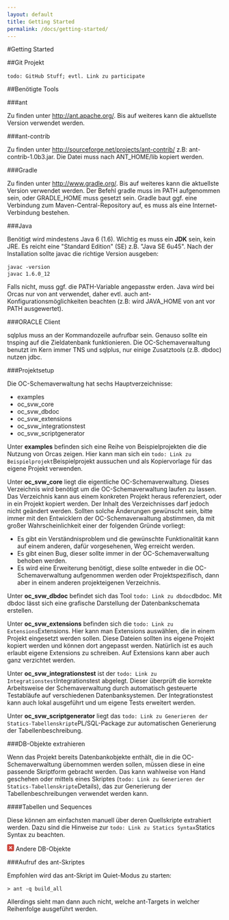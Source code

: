 ```yaml
---
layout: default
title: Getting Started
permalink: /docs/getting-started/
---
```


#Getting Started

##Git Projekt

`todo: GitHub Stuff; evtl. Link zu participate`

##Benötigte Tools

###ant

Zu finden unter http://ant.apache.org/. Bis auf weiteres kann die aktuellste Version verwendet werden.

###ant-contrib

Zu finden unter http://sourceforge.net/projects/ant-contrib/ z.B: ant-contrib-1.0b3.jar. Die Datei muss nach ANT_HOME/lib kopiert werden.

###Gradle

Zu finden unter http://www.gradle.org/. Bis auf weiteres kann die aktuellste Version verwendet werden.
Der Befehl gradle muss im PATH aufgenommen sein, oder GRADLE_HOME muss gesetzt sein.
Gradle baut ggf. eine Verbindung zum Maven-Central-Repository auf, es muss als eine Internet-Verbindung bestehen.

###Java

Benötigt wird mindestens Java 6 (1.6). Wichtig es muss ein **JDK** sein, kein JRE. Es reicht eine "Standard Edition" (SE) z.B. "Java SE 6u45". Nach der Installation sollte javac die richtige Version ausgeben:
```
javac -version
javac 1.6.0_12
```
Falls nicht, muss ggf. die PATH-Variable angepasstw erden. Java wird bei Orcas nur von ant verwendet, daher evtl. auch ant-Konfigurationsmöglichkeiten beachten (z.B: wird JAVA_HOME von ant vor PATH ausgewertet).

###ORACLE Client

sqlplus muss an der Kommandozeile aufrufbar sein. Genauso sollte ein tnsping auf die Zieldatenbank funktionieren. Die OC-Schemaverwaltung benutzt im Kern immer TNS und sqlplus, nur einige Zusatztools (z.B. dbdoc) nutzen jdbc.

###Projektsetup

Die OC-Schemaverwaltung hat sechs Hauptverzeichnisse:
- examples
- oc_svw_core
- oc_svw_dbdoc
- oc_svw_extensions
- oc_svw_integrationstest
- oc_svw_scriptgenerator

Unter **examples** befinden sich eine Reihe von Beispielprojekten die die Nutzung von Orcas zeigen. Hier kann man sich ein `todo: Link zu Beispielprojekt`Beispielprojekt aussuchen und als Kopiervorlage für das eigene Projekt verwenden.

Unter **oc_svw_core** liegt die eigentliche OC-Schemaverwaltung. Dieses Verzeichnis wird benötigt um die OC-Schemaverwaltung laufen zu lassen. Das Verzeichnis kann aus einem konkreten Projekt heraus referenziert, oder in ein Projekt kopiert werden. Der Inhalt des Verzeichnisses darf jedoch nicht geändert werden. Sollten solche Änderungen gewünscht sein, bitte immer mit den Entwicklern der OC-Schemaverwaltung abstimmen, da mit großer Wahrscheinlichkeit einer der folgenden Gründe vorliegt:
- Es gibt ein Verständnisproblem und die gewünschte Funktionalität kann auf einem anderen, dafür vorgesehenen, Weg erreicht werden.
- Es gibt einen Bug, dieser sollte immer in der OC-Schemaverwaltung behoben werden.
- Es wird eine Erweiterung benötigt, diese sollte entweder in die OC-Schemaverwaltung aufgenommen werden oder Projektspezifisch, dann aber in einem anderen projekteigenen Verzeichnis.

Unter **oc_svw_dbdoc** befindet sich das Tool `todo: Link zu dbdoc`dbdoc. Mit dbdoc lässt sich eine grafische Darstellung der Datenbankschemata erstellen.

Unter **oc_svw_extensions** befinden sich die `todo: Link zu Extensions`Extensions. Hier kann man Extensions auswählen, die in einem Projekt eingesetzt werden sollen. Diese Dateien sollten ins eigene Projekt kopiert werden und können dort angepasst werden. Natürlich ist es auch erlaubt eigene Extensions zu schreiben. Auf Extensions kann aber auch ganz verzichtet werden.

Unter **oc_svw_integrationstest** ist der `todo: Link zu Integrationstest`Integrationstest abgelegt. Dieser überprüft die korrekte Arbeitsweise der Schemaverwaltung durch automatisch gesteuerte Testabläufe auf verschiedenen Datenbanksystemen. Der Integrationstest kann auch lokal ausgeführt und um eigene Tests erweitert werden.

Unter **oc_svw_scriptgenerator** liegt das `todo: Link zu Generieren der Statics-Tabellenskripte`PL/SQL-Package zur automatischen Generierung der Tabellenbeschreibung.

###DB-Objekte extrahieren

Wenn das Projekt bereits Datenbankobjekte enthält, die in die OC-Schemaverwaltung übernommen werden sollen, müssen diese in eine passende Skriptform gebracht werden.
Das kann wahlweise von Hand geschehen oder mittels eines Skriptes (`todo: Link zu Generieren der Statics-Tabellenskripte`Details), das zur Generierung der Tabellenbeschreibungen verwendet werden kann.

####Tabellen und Sequences

Diese können am einfachsten manuell über deren Quellskripte extrahiert werden. Dazu sind die Hinweise zur `todo: Link zu Statics Syntax`Statics Syntax zu beachten.

![](/assets/error.png) Andere DB-Objekte

###Aufruf des ant-Skriptes

Empfohlen wird das ant-Skript im Quiet-Modus zu starten:
```
> ant -q build_all
```
Allerdings sieht man dann auch nicht, welche ant-Targets in welcher Reihenfolge ausgeführt werden.
